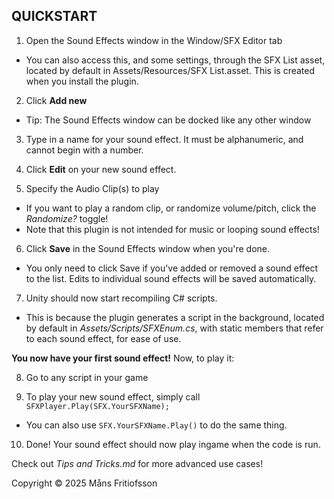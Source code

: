 ## QUICKSTART

1. Open the Sound Effects window in the Window/SFX Editor tab
  - You can also access this, and some settings, through the SFX List asset, located by default in Assets/Resources/SFX List.asset. This is created when you install the plugin.

2. Click **Add new**
  - Tip: The Sound Effects window can be docked like any other window

3. Type in a name for your sound effect. It must be alphanumeric, and cannot begin with a number.

4. Click **Edit** on your new sound effect.

5. Specify the Audio Clip(s) to play
  - If you want to play a random clip, or randomize volume/pitch, click the *Randomize?* toggle!
  - Note that this plugin is not intended for music or looping sound effects!

6. Click **Save** in the Sound Effects window when you're done.
  - You only need to click Save if you've added or removed a sound effect to the list. Edits to individual sound effects will be saved automatically.

7. Unity should now start recompiling C# scripts.
  - This is because the plugin generates a script in the background, located by default in *Assets/Scripts/SFXEnum.cs*, with static members that refer to each sound effect, for ease of use.

**You now have your first sound effect!**
Now, to play it:

8. Go to any script in your game

9. To play your new sound effect, simply call ``SFXPlayer.Play(SFX.YourSFXName);``
  - You can also use ``SFX.YourSFXName.Play()`` to do the same thing.

10. Done! Your sound effect should now play ingame when the code is run.

Check out *Tips and Tricks.md* for more advanced use cases!



Copyright © 2025 Måns Fritiofsson
